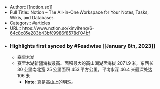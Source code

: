 - Author:: [[notion.so]]
- Full Title:: Notion – The All-in-One Workspace for Your Notes, Tasks, Wikis, and Databases.
- Category:: #articles
- URL:: https://www.notion.so/xinyiheng/6-64c8c85e283b43bf89986f8578d104bf
- ### Highlights first synced by #Readwise [[January 8th, 2023]]
    - 赛里木湖
    - 赛里木湖新疆海拔最高、面积最大的高山湖湖面海拔 2071.9 米，东西长 30 公里南北宽 25 公里面积 453 平方公里，平均水深 46.4 米最深处达 106 米
        - **Note**: 真是高山上的明珠。
